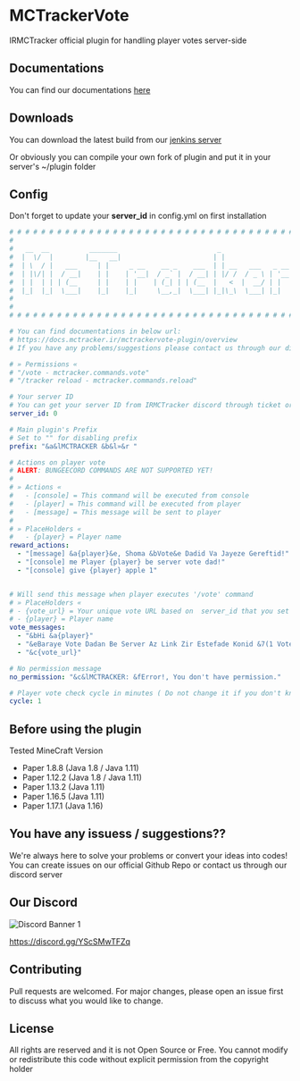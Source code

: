 # MCTrackerVote

IRMCTracker official plugin for handling player votes server-side

## Documentations
You can find our documentations [here](https://docs.mctracker.ir/mctrackervote-plugin/overview)

## Downloads

You can download the latest build from our [jenkins server](https://builds.alijk.ir/job/MCTrackerVote/) 

Or obviously you can compile your own fork of plugin and put it in your server's ~/plugin folder 

## Config
Don't forget to update your **server_id** in config.yml on first installation
```yaml
# # # # # # # # # # # # # # # # # # # # # # # # # # # # # # # # # # # # # # # # # # # # # # # # # # # # # #
#                                                                                                         # 
#   __  __          _______                         _                   __      __          _             #
#  |  \/  |        |__   __|                       | |                  \ \    / /         | |            #
#  | \  / |   ___     | |     _ __    __ _    ___  | | __   ___   _ __   \ \  / /    ___   | |_    ___    #
#  | |\/| |  / __|    | |    | '__|  / _` |  / __| | |/ /  / _ \ | '__|   \ \/ /    / _ \  | __|  / _ \   #
#  | |  | | | (__     | |    | |    | (_| | | (__  |   <  |  __/ | |       \  /    | (_) | | |_  |  __/   #
#  |_|  |_|  \___|    |_|    |_|     \__,_|  \___| |_|\_\  \___| |_|        \/      \___/   \__|  \___|   #
#                                                                                                         #
#                                                                         v 1.4.0 - production #
# # # # # # # # # # # # # # # # # # # # # # # # # # # # # # # # # # # # # # # # # # # # # # # # # # # # # #

# You can find documentations in below url:
# https://docs.mctracker.ir/mctrackervote-plugin/overview
# If you have any problems/suggestions please contact us through our discord server

# » Permissions «
# "/vote - mctracker.commands.vote"
# "/tracker reload - mctracker.commands.reload"

# Your server ID
# You can get your server ID from IRMCTracker discord through ticket or our public API or McTracker.iR Website URL (If you know about it)
server_id: 0

# Main plugin's Prefix
# Set to "" for disabling prefix
prefix: "&a&lMCTRACKER &b&l»&r "

# Actions on player vote
# ALERT: BUNGEECORD COMMANDS ARE NOT SUPPORTED YET!
#
# » Actions «
#   - [console] = This command will be executed from console
#   - [player] = This command will be executed from player
#   - [message] = This message will be sent to player
#
# » PlaceHolders «
#   - {player} = Player name
reward_actions:
  - "[message] &a{player}&e, Shoma &bVote&e Dadid Va Jayeze Gereftid!"
  - "[console] me Player {player} be server vote dad!"
  - "[console] give {player} apple 1"


# Will send this message when player executes '/vote' command
# » PlaceHolders «
# - {vote_url} = Your unique vote URL based on  server_id that you set above
# - {player} = Player name
vote_messages:
  - "&bHi &a{player}"
  - "&eBaraye Vote Dadan Be Server Az Link Zir Estefade Konid &7(1 Vote per Day)"
  - "&c{vote_url}"

# No permission message
no_permission: "&c&lMCTRACKER: &fError!, You don't have permission."

# Player vote check cycle in minutes ( Do not change it if you don't know what is this )
cycle: 1
```
## Before using the plugin
Tested MineCraft Version
   - Paper 1.8.8 (Java 1.8 / Java 1.11)
   - Paper 1.12.2 (Java 1.8 / Java 1.11)
   - Paper 1.13.2 (Java 1.11)
   - Paper 1.16.5 (Java 1.11)
   - Paper 1.17.1 (Java 1.16)

## You have any issuess / suggestions??

We're always here to solve your problems or convert your ideas into codes! You can create issues on our official Github Repo or contact us through our discord server

## Our Discord
<img src="https://discordapp.com/api/guilds/866287155641843722/widget.png?style=banner1" alt="Discord Banner 1"/>

https://discord.gg/YScSMwTFZq

## Contributing

Pull requests are welcomed. For major changes, please open an issue first to discuss what you would like to change.

## License
All rights are reserved and it is not Open Source or Free. You cannot modify or redistribute this code without explicit permission from the copyright holder
